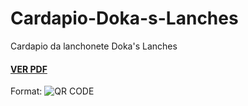 # Cardapio-Doka-s-Lanches
Cardapio da lanchonete Doka's Lanches

#### [VER PDF](https://docdro.id/4ypFOpQ)
Format: ![QR CODE](https://imgur.com/oPSShWr)
